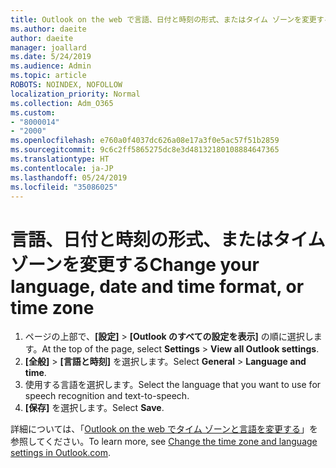 ```yaml
---
title: Outlook on the web で言語、日付と時刻の形式、またはタイム ゾーンを変更する
ms.author: daeite
author: daeite
manager: joallard
ms.date: 5/24/2019
ms.audience: Admin
ms.topic: article
ROBOTS: NOINDEX, NOFOLLOW
localization_priority: Normal
ms.collection: Adm_O365
ms.custom:
- "8000014"
- "2000"
ms.openlocfilehash: e760a0f4037dc626a08e17a3f0e5ac57f51b2859
ms.sourcegitcommit: 9c6c2ff5865275dc8e3d48132180108884647365
ms.translationtype: HT
ms.contentlocale: ja-JP
ms.lasthandoff: 05/24/2019
ms.locfileid: "35086025"
---
```

# <a name="change-your-language-date-and-time-format-or-time-zone"></a><span data-ttu-id="181a6-102">言語、日付と時刻の形式、またはタイム ゾーンを変更する</span><span class="sxs-lookup"><span data-stu-id="181a6-102">Change your language, date and time format, or time zone</span></span>

1. <span data-ttu-id="181a6-103">ページの上部で、**[設定]** > **[Outlook のすべての設定を表示]** の順に選択します。</span><span class="sxs-lookup"><span data-stu-id="181a6-103">At the top of the page, select **Settings** > **View all Outlook settings**.</span></span>
2. <span data-ttu-id="181a6-104">**[全般]** > **[言語と時刻]** を選択します。</span><span class="sxs-lookup"><span data-stu-id="181a6-104">Select **General** > **Language and time**.</span></span>
3. <span data-ttu-id="181a6-105">使用する言語を選択します。</span><span class="sxs-lookup"><span data-stu-id="181a6-105">Select the language that you want to use for speech recognition and text-to-speech.</span></span>
4. <span data-ttu-id="181a6-106">**[保存]** を選択します。</span><span class="sxs-lookup"><span data-stu-id="181a6-106">Select **Save**.</span></span>

<span data-ttu-id="181a6-107">詳細については、「[Outlook on the web でタイム ゾーンと言語を変更する](https://support.office.com/article/65239869-12e7-4a9d-bca1-76b0ad7ce273)」を参照してください。</span><span class="sxs-lookup"><span data-stu-id="181a6-107">To learn more, see [Change the time zone and language settings in Outlook.com](https://support.office.com/article/65239869-12e7-4a9d-bca1-76b0ad7ce273).</span></span>